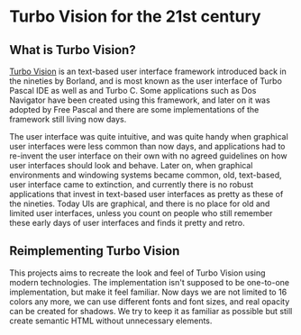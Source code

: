 # Turbo Vision for the 21st century</h1>

## What is Turbo Vision?
[Turbo Vision] is an text-based user interface framework introduced back in the nineties by Borland, and is most known as the user interface of Turbo Pascal IDE as well as and Turbo C. Some applications such as Dos Navigator have been created using this framework, and later on it was adopted by Free Pascal and there are some implementations of the framework still living now days.

[Turbo Vision]: https://en.wikipedia.org/wiki/Turbo_Vision

The user interface was quite intuitive, and was quite handy when graphical user interfaces were less common than now days, and applications had to re-invent the user interface on their own with no agreed guidelines on how user interfaces should look and behave. Later on, when graphical environments and windowing systems became common, old, text-based, user interface came to extinction, and currently there is no robust applications that invest in text-based user interfaces as pretty as these of the nineties.
Today UIs are graphical, and there is no place for old and limited user interfaces, unless you count on people who still remember these early days of user interfaces and finds it pretty and retro.

## Reimplementing Turbo Vision
This projects aims to recreate the look and feel of Turbo Vision using modern technologies. The implementation isn't supposed to be one-to-one implementation, but make it feel familiar. Now days we are not limited to 16 colors any more, we can use different fonts and font sizes, and real opacity can be created for shadows. We try to keep it as familiar as possible but still create semantic HTML without unnecessary elements.


